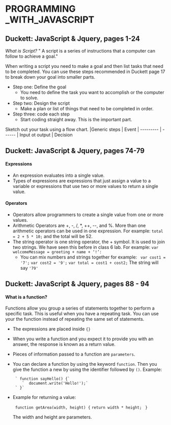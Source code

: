 # PROGRAMMING _WITH_JAVASCRIPT 

## Duckett: JavaScript & Jquery, pages 1-24

*What is Script?* " A script is a series of instructions that a computer can follow to achieve a goal." 

When writing a script you need to make a goal and then list tasks that need to be completed. You can use these steps recommended in Duckett page 17 to break down your goal into smaller parts. 
- Step one: Define the goal 
    - You need to define the task you want to accomplish or the computer to solve. 
- Step two: Design the script
    - Make a plan or list of things that need to be completed in order. 
- Step three: code each step 
    - Start coding straight away. This is the important part. 

Sketch out your task using a flow chart. 
|Generic steps | Event |
--------- | ------ |
Input ot output | Decision

## Duckett: JavaScript & Jquery, pages 74-79

#### Expressions 
- An expression evaluates into a single value. 
- Types of expressions are expressions that just assign a value to a variable or expressions that use two or more values to return a single value.

#### Operators 
- Operators allow programmers to create a single value from one or more values.
- Arithmetic Operators are +, -, /, *, ++, --, and %. More than one arithmetic operators can be used in one expression. For example: `total = 2 + 5 * 10;` and the total will be 52. 
- The string operator is one string operator, the + symbol.  It is used to join two strings. We have seen this before in class 6 lab. For example: ` var welcomeMessage = greeting + name + ‘!’: ` 
    - You can mix numbers and strings together for example: 
    ` var cost1 = '7';`
     `var cost2 = '9';` 
     `var total = cost1 + cost2;` 
The string will say `'79'`

## Duckett: JavaScript & Jquery, pages 88 - 94 

#### What is a function? 

Functions allow you group a series of statements together to perform a specific task. This is useful when you have a repeating task. You can use your the function instead of repeating the same set of statements. 
- The expressions are placed inside `{}`
- When you write a function and you expect it to provide you with an answer, the response is known as a return value. 
- Pieces of information passed to a function are `parameters`. 
- You can declare a function by using the keyword `function`. Then you give the function a new by using the identifier followed by `()`. 
    Example: 
     
       ` function sayHello() {`
          `  document.write('Hello!');`
       ` }`

- Example for returning a value: 
   
    ` function getArea(width, height) {`
        `return width * height;`
   ` }`
  
   The width and height are parameters. 

